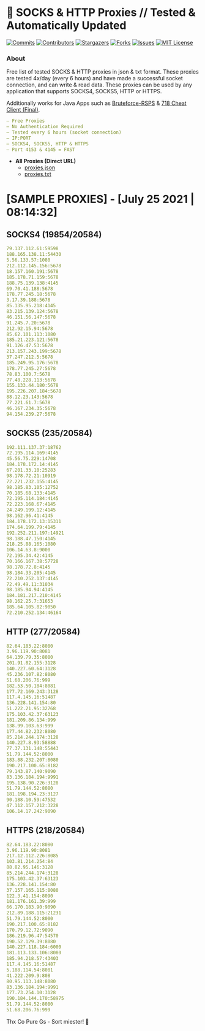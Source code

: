 <!-- MARKDOWN LINKS & IMAGES -->
<!-- https://www.markdownguide.org/basic-syntax/#reference-style-links -->
[contributors-shield]: https://img.shields.io/github/contributors/KaiBurton/free-proxies-autoupdated?style=for-the-badge
[contributors-url]: https://github.com/KaiBurton/free-proxies-autoupdated/graphs/contributors
[forks-shield]: https://img.shields.io/github/forks/KaiBurton/free-proxies-autoupdated?style=for-the-badge
[forks-url]: https://github.com/KaiBurton/free-proxies-autoupdated/network/members
[stars-shield]: https://img.shields.io/github/stars/KaiBurton/free-proxies-autoupdated?style=for-the-badge
[stars-url]: https://github.com/KaiBurton/free-proxies-autoupdated/stargazers
[issues-shield]: https://img.shields.io/github/issues/KaiBurton/free-proxies-autoupdated?style=for-the-badge
[issues-url]: https://github.com/KaiBurton/free-proxies-autoupdated/issues
[license-shield]: https://img.shields.io/github/license/KaiBurton/free-proxies-autoupdated?style=for-the-badge
[license-url]: https://github.com/KaiBurton/free-proxies-autoupdated/blob/main/LICENSE
[commit-shield]: https://img.shields.io/github/last-commit/KaiBurton/free-proxies-autoupdated?style=for-the-badge
[commit-url]: https://github.com/KaiBurton/free-proxies-autoupdated/commits/main

# 🎁 SOCKS & HTTP Proxies // Tested & Automatically Updated

[![Commits][commit-shield]][commit-url]
[![Contributors][contributors-shield]][contributors-url]
[![Stargazers][stars-shield]][stars-url]
[![Forks][forks-shield]][forks-url]
[![Issues][issues-shield]][issues-url]
[![MIT License][license-shield]][license-url]

### About
Free list of tested SOCKS & HTTP proxies in json & txt format. These proxies are tested 4x/day (every 6 hours) and have made a successful socket connection, and can write & read data. These proxies can be used by any application that supports SOCKS4, SOCKS5, HTTP or HTTPS.

Additionally works for Java Apps such as [Bruteforce-RSPS](https://github.com/KaiBurton/Bruteforce-RSPS) & [718 Cheat Client (Final)](https://github.com/KaiBurton/718-Cheat-Client-Final). 

```yaml
— Free Proxies
— No Authentication Required
— Tested every 6 hours (socket connection)
— IP:PORT
— SOCKS4, SOCKS5, HTTP & HTTPS
— Port 4153 & 4145 = FAST
```

- **All Proxies (Direct URL)**
  - [proxies.json](https://raw.githubusercontent.com/KaiBurton/free-proxies-autoupdated/main/proxies.json)
  - [proxies.txt](https://raw.githubusercontent.com/KaiBurton/free-proxies-autoupdated/main/proxies.txt)

# [SAMPLE PROXIES] - [July 25 2021 | 08:14:32]

## SOCKS4 (19854/20584)
```yaml
79.137.112.61:59598
188.165.138.11:54430
5.56.133.57:1080
212.112.145.156:5678
18.157.160.191:5678
185.178.71.159:5678
188.75.139.138:4145
69.70.41.188:5678
178.77.245.18:5678
3.17.39.188:5678
85.135.95.218:4145
83.215.139.124:5678
46.151.56.147:5678
91.245.7.20:5678
212.92.15.94:5678
85.62.101.113:1080
185.21.223.121:5678
91.126.47.53:5678
213.157.243.199:5678
37.247.212.5:5678
185.249.95.176:5678
178.77.245.27:5678
78.83.100.7:5678
77.48.228.113:5678
155.133.44.180:5678
195.226.207.184:5678
88.12.23.143:5678
77.221.61.7:5678
46.167.234.35:5678
94.154.239.27:5678
```

## SOCKS5 (235/20584)
```yaml
192.111.137.37:18762
72.195.114.169:4145
45.56.75.229:14708
184.178.172.14:4145
67.201.33.10:25283
98.178.72.21:10919
72.221.232.155:4145
98.185.83.105:12752
70.185.68.133:4145
72.195.114.184:4145
72.223.168.67:4145
24.249.199.12:4145
98.162.96.41:4145
184.178.172.13:15311
174.64.199.79:4145
192.252.211.197:14921
98.188.47.150:4145
218.25.88.165:1080
106.14.63.8:9000
72.195.34.42:4145
70.166.167.38:57728
98.178.72.8:4145
98.184.33.205:4145
72.210.252.137:4145
72.49.49.11:31034
98.185.94.94:4145
184.181.217.210:4145
98.162.25.7:31653
185.64.105.82:9050
72.210.252.134:46164
```

## HTTP (277/20584)
```yaml
82.64.183.22:8080
3.96.119.90:8081
64.139.79.35:8080
201.91.82.155:3128
140.227.60.64:3128
45.236.107.82:8080
51.68.206.76:999
182.53.50.184:8081
177.72.169.243:3128
117.4.145.16:51487
136.228.141.154:80
51.222.21.95:32768
175.103.42.37:63123
181.209.86.134:999
138.99.103.63:999
177.44.82.232:8080
85.214.244.174:3128
140.227.8.93:58888
77.37.131.148:55443
51.79.144.52:8000
183.88.232.207:8080
190.217.100.65:8182
79.143.87.140:9090
83.136.184.194:9991
195.138.90.226:3128
51.79.144.52:8080
181.198.194.23:3127
90.188.10.59:47532
47.112.157.212:3228
106.14.17.242:9090
```

## HTTPS (218/20584)
```yaml
82.64.183.22:8080
3.96.119.90:8081
217.12.112.226:8085
103.81.214.254:84
88.82.95.146:3128
85.214.244.174:3128
175.103.42.37:63123
136.228.141.154:80
37.157.165.115:8080
122.3.41.154:8090
181.176.161.39:999
66.170.183.90:9090
212.89.188.115:21231
51.79.144.52:8000
190.217.100.65:8182
170.79.12.72:9090
186.219.96.47:54570
190.52.129.39:8080
140.227.118.184:6000
181.113.133.106:8080
185.94.218.57:43403
117.4.145.16:51487
5.188.114.54:8081
41.222.209.9:808
80.95.113.148:8080
83.136.184.194:9991
177.73.254.10:3128
190.184.144.170:58975
51.79.144.52:8080
51.68.206.76:999
```



Thx Co Pure Gs - Sort miester! 💟